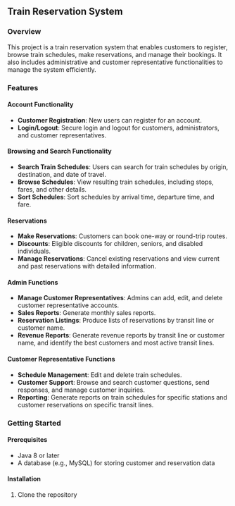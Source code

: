 ## Train Reservation System

### Overview
This project is a  train reservation system that enables customers to register, browse train schedules, make reservations, and manage their bookings. It also includes  administrative and customer representative functionalities to manage the system efficiently.

### Features

#### Account Functionality
- **Customer Registration**: New users can register for an account.
- **Login/Logout**: Secure login and logout for customers, administrators, and customer representatives.

#### Browsing and Search Functionality
- **Search Train Schedules**: Users can search for train schedules by origin, destination, and date of travel.
- **Browse Schedules**: View resulting train schedules, including stops, fares, and other details.
- **Sort Schedules**: Sort schedules by arrival time, departure time, and fare.

#### Reservations
- **Make Reservations**: Customers can book one-way or round-trip routes.
- **Discounts**: Eligible discounts for children, seniors, and disabled individuals.
- **Manage Reservations**: Cancel existing reservations and view current and past reservations with detailed information.

#### Admin Functions
- **Manage Customer Representatives**: Admins can add, edit, and delete customer representative accounts.
- **Sales Reports**: Generate monthly sales reports.
- **Reservation Listings**: Produce lists of reservations by transit line or customer name.
- **Revenue Reports**: Generate revenue reports by transit line or customer name, and identify the best customers and most active transit lines.

#### Customer Representative Functions
- **Schedule Management**: Edit and delete train schedules.
- **Customer Support**: Browse and search customer questions, send responses, and manage customer inquiries.
- **Reporting**: Generate reports on train schedules for specific stations and customer reservations on specific transit lines.

### Getting Started

#### Prerequisites
- Java 8 or later
- A database (e.g., MySQL) for storing customer and reservation data

#### Installation
1. Clone the repository

